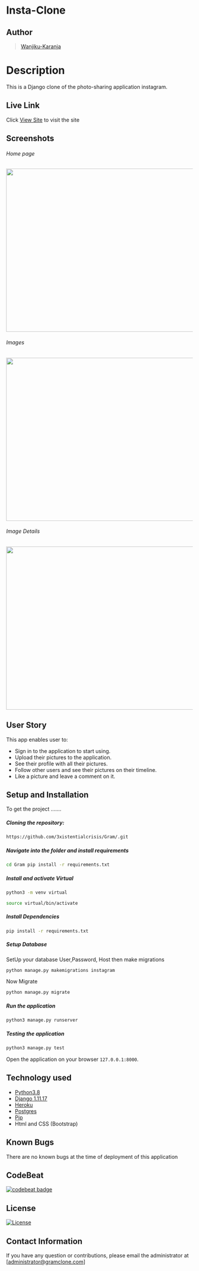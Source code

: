 # Insta-Clone
## Author  
  
>[Wanjiku-Karanja](https://github.com/3xistentialcrisis)  
  
# Description  
This is a Django clone of the photo-sharing application instagram. 
  
##  Live Link  
 Click [View Site](https://gramclone.herokuapp.com/)  to visit the site
  
## Screenshots 
###### Home page
 
<img src="https://raw.githubusercontent.com/3xistentialcrisis/Gram/master/static/images/landingpage.png" width="900px" height="440px">
 

 ###### Images
 <img src="https://raw.githubusercontent.com/3xistentialcrisis/Gram/master/static/images/gallery.png" width="900px" height="440px">

  ###### Image Details
 <img src="https://raw.githubusercontent.com/3xistentialcrisis/Gram/master/static/images/imagedetails.png" width="900px" height="440px">
 
## User Story  
This app enables user to:

* Sign in to the application to start using.
* Upload their pictures to the application.
* See their profile with all their pictures.
* Follow other users and see their pictures on their timeline.
* Like a picture and leave a comment on it. 

  
## Setup and Installation  
To get the project .......  
  
##### Cloning the repository:  
 ```bash 
 https://github.com/3xistentialcrisis/Gram/.git 
```
##### Navigate into the folder and install requirements  
 ```bash 
cd Gram pip install -r requirements.txt 
```
##### Install and activate Virtual  
 ```bash 
python3 -m venv virtual 
```  
```bash 
source virtual/bin/activate 
```

##### Install Dependencies  
 ```bash 
 pip install -r requirements.txt 
```  
 ##### Setup Database  
  SetUp your database User,Password, Host then make migrations 
 ```bash 
python manage.py makemigrations instagram
 ``` 
 Now Migrate  
 ```bash 
 python manage.py migrate 
```
##### Run the application  
 ```bash 
 python3 manage.py runserver 
``` 

##### Testing the application  
 ```bash 
 python3 manage.py test 
```
Open the application on your browser `127.0.0.1:8000`.  
  
  
## Technology used  
  
* [Python3.8](https://www.python.org/)  
* [Django 1.11.17](https://docs.djangoproject.com/en/2.2/)  
* [Heroku](https://heroku.com)  
* [Postgres](https://www.postgresql.org/)
* [Pip](https://pypi.org/project/pip/)
* Html and CSS (Bootstrap)
  
## Known Bugs  
There are no known bugs at the time of deployment of this application 
  
## CodeBeat
[![codebeat badge](https://codebeat.co/badges/61881488-2da3-4522-be01-0226f8d1a6c6)](https://codebeat.co/projects/github-com-3xistentialcrisis-gram-master) 

## License 
[![License](https://img.shields.io/packagist/l/loopline-systems/closeio-api-wrapper.svg)](https://github.com/3xistentialcrisis/gram/blob/master/LICENSE)

## Contact Information   
If you have any question or contributions, please email the administrator at [administrator@gramclone.com] 
